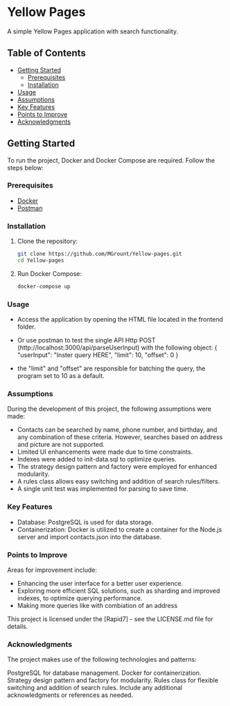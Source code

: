 # Yellow Pages

A simple Yellow Pages application with search functionality.

## Table of Contents

- [Getting Started](#getting-started)
  - [Prerequisites](#prerequisites)
  - [Installation](#installation)
- [Usage](#usage)
- [Assumptions](#assumptions)
- [Key Features](#key-features)
- [Points to Improve](#points-to-improve)
- [Acknowledgments](#acknowledgments)

## Getting Started

To run the project, Docker and Docker Compose are required. Follow the steps below:

### Prerequisites

- [Docker](https://www.docker.com/)
- [Postman](https://www.postman.com/)

### Installation

1. Clone the repository:
   ```bash
   git clone https://github.com/MGrount/Yellow-pages.git
   cd Yellow-pages


2. Run Docker Compose:
    ```bash
    docker-compose up

### Usage

* Access the application by opening the HTML file located in the frontend folder.

* Or use postman to test the single API Http POST (http://localhost:3000/api/parseUserInput) with the following object:
    {
    "userInput": "Inster query HERE",
    "limit": 10,
    "offset": 0
    }

* the "limit" and "offset" are responsible for batching the query, the program set to 10 as a default.    

### Assumptions

During the development of this project, the following assumptions were made:

* Contacts can be searched by name, phone number, and birthday, and any combination of these criteria. However, searches based on address and picture are not supported.
* Limited UI enhancements were made due to time constraints.
* Indexes were added to init-data.sql to optimize queries.
* The strategy design pattern and factory were employed for enhanced modularity.
* A rules class allows easy switching and addition of search rules/filters.
* A single unit test was implemented for parsing to save time.

### Key Features

* Database: PostgreSQL is used for data storage.
* Containerization: Docker is utilized to create a container for the Node.js server and import contacts.json into the database.

### Points to Improve

Areas for improvement include:

* Enhancing the user interface for a better user experience.
* Exploring more efficient SQL solutions, such as sharding and improved indexes, to optimize querying performance.
* Making more queries like with combiation of an address

This project is licensed under the [Rapid7] - see the LICENSE.md file for details.

### Acknowledgments

The project makes use of the following technologies and patterns:

PostgreSQL for database management.
Docker for containerization.
Strategy design pattern and factory for modularity.
Rules class for flexible switching and addition of search rules.
Include any additional acknowledgments or references as needed.